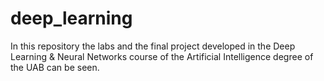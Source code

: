 # deep_learning
In this repository the labs and the final project developed in the Deep Learning &amp; Neural Networks course of the Artificial Intelligence degree of the UAB can be seen.
